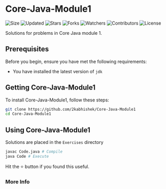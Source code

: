 # Core-Java-Module1

![Size](https://img.shields.io/github/repo-size/2kabhishek/Core-Java-Module1?style=plastic&color=0f0&label=Size)
![Updated](https://img.shields.io/github/last-commit/2kabhishek/Core-Java-Module1?style=plastic&color=f00&label=Updated)
![Stars](https://img.shields.io/github/stars/2kabhishek/Core-Java-Module1?style=plastic&color=ffc801&label=Stars)
![Forks](https://img.shields.io/github/forks/2kabhishek/Core-Java-Module1?style=plastic&color=003cff&label=Forks)
![Watchers](https://img.shields.io/github/watchers/2kabhishek/Core-Java-Module1?style=plastic&color=ff5500&label=Watchers)
![Contributors](https://img.shields.io/github/contributors/2kabhishek/Core-Java-Module1?style=plastic&color=f0f&label=Contributors)
![License](https://img.shields.io/github/license/2kabhishek/Core-Java-Module1?style=plastic&color=555&label=License)

 Solutions for problems in Core Java module 1.

## Prerequisites

Before you begin, ensure you have met the following requirements:

- You have installed the latest version of `jdk`

## Getting Core-Java-Module1

To install Core-Java-Module1, follow these steps:

```bash
git clone https://github.com/2kabhishek/Core-Java-Module1
cd Core-Java-Module1
```

## Using Core-Java-Module1

Solutions are placed in the `Exercises` directory

```bash
javac Code.java # Compile
java Code # Execute
```

Hit the :star: button if you found this useful.

### More Info
